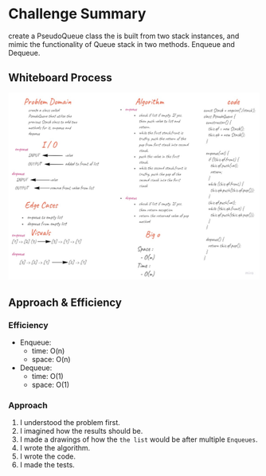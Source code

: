 # Challenge Summary  
create a PseudoQueue class the is built from two stack instances, and mimic the functionality of Queue stack in two methods. Enqueue and Dequeue.  
## Whiteboard Process  
![uml](../res/pseudo-queue.jpg)  

## Approach & Efficiency  

### Efficiency  
- Enqueue:  
  - time: O(n)
  - space: O(n)
- Dequeue:  
  - time: O(1)
  - space: O(1)

### Approach  
1. I understood the problem first.
1. I imagined how the results should be.
1. I made a drawings of how the `the list` would be after multiple `Enqueues`. 
1. I wrote the algorithm.
1. I wrote the code.
1. I made the tests.